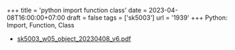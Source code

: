 +++
title = 'python import function class'
date = 2023-04-08T16:00:00+07:00
draft = false
tags = ['sk5003']
url = '1939'
+++
Python: Import, Function, Class
<!--more-->

+ [sk5003_w05_object_20230408_v6.pdf](https://zenodo.org/doi/10.5281/zenodo.7809396)
